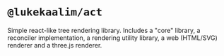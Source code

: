 # `@lukekaalim/act`

Simple react-like tree rendering library. Includes a "core" library,
a reconciler implementation, a rendering utility library,
a web (HTML/SVG) renderer and a three.js renderer.

